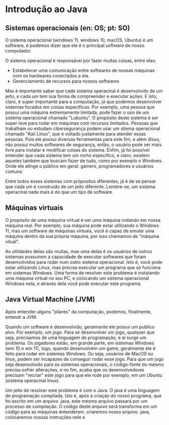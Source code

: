 # Introdução ao Java

## Sistemas operacionais (en: OS; pt: SO)
O sistema operacional (windows 11, windows 10, macOS, Ubuntu) é um software, e podemos 
dizer que ele é o principal software de nosso computador.

O sistema operacional é responsável por fazer muitas coisas, entre elas: 
- Estabelecer uma comunicação entre softwares de nossas máquinas com os hardwares conectados a ela.
- Gerenciamento de recursos para nossos softwares

Mas é importante saber que cada sistema operacinal é desenvolvido de um jeito, e cada 
um tem sua forma de compreender e executar ações. 
E isto, claro, é super importante para a computação, já que podemos desenvolver sistemas focados
em coisas especificas. Por exemplo, uma pessoa que possui uma máquina extremamente limitada, pode fazer o uso
de um sistema operacional chamado "Lubuntu". O propósito deste sistema é ser super leve para rodar em máquinas com recursos
limitados. 
Pessoas que trabalham ou estudam cibersegurança podem usar um sitema operacional chamado "Kali Linux", que é voltado
justamente para atender essas pessoas. Pois ele possui diversas ferramentas para este fim, e além disso,
não possui muitos softwares de segurança, então, o usuário pode ser mais livre para instalar e modificar coisas
do sistema. 
Enfim, já foi possível entender que cada sistema tem um nicho especifico, e claro, existem aqueles também 
que buscam fazer de tudo, como por exemplo o Windows. Onde ele atinge o público em geral: gamers, programadores
e usuários comuns. 

Entre todos esses sistemas com própositos diferentes, já é de se pensar que cada um é construido de um jeito diferente. 
Lembre-se, um sistema operacinal
nada mais é do que um tipo de software.

## Máquinas virtuais 
O propósito de uma máquina virtual é ser uma máquina rodando em nossa máquina real.
Por exemplo, sua máquina pode estar utilizando o Windows 11, mas um software de máquinas virtuais,
você é capaz de emular uma máquina dentro da sua própria máquina, por isso chamamos de "máquina vitual".

As utilidades delas são muitas, mas uma delas é os usuários de outros sistemas possuirem a capacidade
de executar softwares que foram desenvolvidos para rodar num outro sistema operacional.
Isto é, você pode estar utilizando Linux, mas precisa executar um programa que só funciona em sistemas 
Windows. Uma forma de resolver este problema é instalando uma máquina virtual no seu PC, e colocando
um sistema operacional Windows nela, e através dela você pode executar este programa. 

## Java Virtual Machine (JVM)
Após entender alguns "pilares" da computação, podemos, finalmente, entendr a JVM. 

Quando um software é desenvolvido, geralmente ele possui um publico alvo. Por exemplo, um jogo.
Para se desenvolver um jogo, qualquer que seja, precisamos de uma linguagem de programação, e aí surge um problema.
Os jogadores estão, em grande parte, em sistemas WIndows (win 10 e win 11), logo, quando desenvolvem 
um game, geralmente ele é feito para rodar em sistemas Windows.
Ou seja, usuários de MacOS ou linux, podem ser incapazes de conseguir rodar esse jogo.
Para que um jogo seja desenvolvido para os sistemas operacionais, o código-fonte do mesmo precisa sofrer
alterações, e no fim, acaba que os desenvolvedores precisam "recriar" este jogo para que ele rode por exemplo,
em um Ubuntu (sistema operacinal linux). 

Um jeito de resolver este problema é com o Java. O java é uma linguagem de programação compilada.
Isto é, após a criação do nosso programa, que foi escrito em um arquivo .java, este mesmo arquivo passará por um processo
de compilação. O código deste arquivo será transforma em um código para as máquinas entenderem.
criaremos nosso arquivo .java, colocaremos nossas instruções nele e




